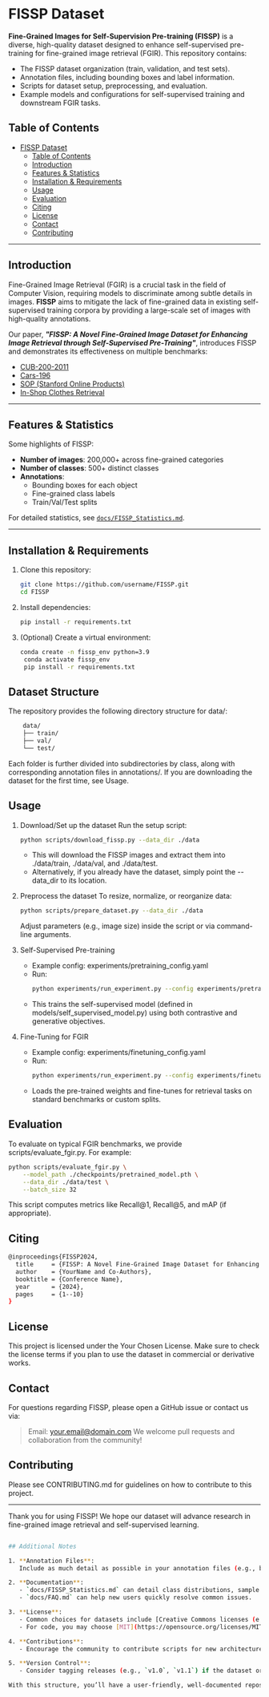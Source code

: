 # FISSP Dataset

**Fine-Grained Images for Self-Supervision Pre-training (FISSP)** is a diverse, high-quality dataset designed to enhance self-supervised pre-training for fine-grained image retrieval (FGIR). This repository contains:

- The FISSP dataset organization (train, validation, and test sets).
- Annotation files, including bounding boxes and label information.
- Scripts for dataset setup, preprocessing, and evaluation.
- Example models and configurations for self-supervised training and downstream FGIR tasks.

## Table of Contents

- [FISSP Dataset](#fissp-dataset)
  - [Table of Contents](#table-of-contents)
  - [Introduction](#introduction)
  - [Features \& Statistics](#features--statistics)
  - [Installation \& Requirements](#installation--requirements)
  - [Usage](#usage)
  - [Evaluation](#evaluation)
  - [Citing](#citing)
  - [License](#license)
  - [Contact](#contact)
  - [Contributing](#contributing)

---

## Introduction

Fine-Grained Image Retrieval (FGIR) is a crucial task in the field of Computer Vision, requiring models to discriminate among subtle details in images. **FISSP** aims to mitigate the lack of fine-grained data in existing self-supervised training corpora by providing a large-scale set of images with high-quality annotations.

Our paper, ***"FISSP: A Novel Fine-Grained Image Dataset for Enhancing Image Retrieval through Self-Supervised Pre-Training"***, introduces FISSP and demonstrates its effectiveness on multiple benchmarks:
- [CUB-200-2011](https://www.vision.caltech.edu/datasets/)
- [Cars-196](https://www.kaggle.com/datasets/jessicali9530/stanford-cars-dataset)
- [SOP (Stanford Online Products)](https://cvgl.stanford.edu/projects/lifted_struct/)
- [In-Shop Clothes Retrieval](http://mmlab.ie.cuhk.edu.hk/projects/DeepFashion/InShopRetrieval.html)

---

## Features & Statistics

Some highlights of FISSP:
- **Number of images**: 200,000+ across fine-grained categories
- **Number of classes**: 500+ distinct classes
- **Annotations**:
  - Bounding boxes for each object
  - Fine-grained class labels
  - Train/Val/Test splits

For detailed statistics, see [`docs/FISSP_Statistics.md`](docs/FISSP_Statistics.md).

---

## Installation & Requirements

1. Clone this repository:
   ```bash
   git clone https://github.com/username/FISSP.git
   cd FISSP
   ```
2.	Install dependencies:
    ```bash
    pip install -r requirements.txt
    ```
3. (Optional) Create a virtual environment:
   ```bash
   conda create -n fissp_env python=3.9
    conda activate fissp_env
    pip install -r requirements.txt
    ```

## Dataset Structure
The repository provides the following directory structure for data/:
```bash
    data/
    ├── train/
    ├── val/
    └── test/
```

Each folder is further divided into subdirectories by class, along with corresponding annotation files in annotations/. If you are downloading the dataset for the first time, see Usage.

## Usage
1.	Download/Set up the dataset
    Run the setup script:
    ```bash
    python scripts/download_fissp.py --data_dir ./data
    ```
    - This will download the FISSP images and extract them into ./data/train, ./data/val, and ./data/test.
	- Alternatively, if you already have the dataset, simply point the --data_dir to its location.

2. Preprocess the dataset
To resize, normalize, or reorganize data:
    ```bash
    python scripts/prepare_dataset.py --data_dir ./data
    ```
    Adjust parameters (e.g., image size) inside the script or via command-line arguments.
3. Self-Supervised Pre-training
	- Example config: experiments/pretraining_config.yaml
	- Run:
        ```bash
        python experiments/run_experiment.py --config experiments/pretraining_config.yaml
        ```
    - This trains the self-supervised model (defined in models/self_supervised_model.py) using both contrastive and generative objectives.
4. Fine-Tuning for FGIR
	- Example config: experiments/finetuning_config.yaml
	- Run:
        ```bash
        python experiments/run_experiment.py --config experiments/finetuning_config.yaml
        ```
    - Loads the pre-trained weights and fine-tunes for retrieval tasks on standard benchmarks or custom splits.

## Evaluation

To evaluate on typical FGIR benchmarks, we provide scripts/evaluate_fgir.py. For example:
```bash
python scripts/evaluate_fgir.py \
    --model_path ./checkpoints/pretrained_model.pth \
    --data_dir ./data/test \
    --batch_size 32
```
This script computes metrics like Recall@1, Recall@5, and mAP (if appropriate).

## Citing
```bash
@inproceedings{FISSP2024,
  title     = {FISSP: A Novel Fine-Grained Image Dataset for Enhancing Image Retrieval through Self-Supervised Pre-Training},
  author    = {YourName and Co-Authors},
  booktitle = {Conference Name},
  year      = {2024},
  pages     = {1--10}
}
```

## License
This project is licensed under the Your Chosen License.
Make sure to check the license terms if you plan to use the dataset in commercial or derivative works.

## Contact
For questions regarding FISSP, please open a GitHub issue or contact us via:
> Email: your.email@domain.com
We welcome pull requests and collaboration from the community!

##  Contributing
Please see CONTRIBUTING.md for guidelines on how to contribute to this project.

---
Thank you for using FISSP! We hope our dataset will advance research in fine-grained image retrieval and self-supervised learning.
```bash

## Additional Notes

1. **Annotation Files**:  
   Include as much detail as possible in your annotation files (e.g., bounding boxes, part locations if relevant). JSON or CSV formats are common.

2. **Documentation**:  
   - `docs/FISSP_Statistics.md` can detail class distributions, sample images, or any special data collection procedures.  
   - `docs/FAQ.md` can help new users quickly resolve common issues.

3. **License**:  
   - Common choices for datasets include [Creative Commons licenses (e.g., CC-BY)](https://creativecommons.org/licenses/) if you want to allow broader usage but still require attribution.  
   - For code, you may choose [MIT](https://opensource.org/licenses/MIT), [Apache 2.0](https://opensource.org/licenses/Apache-2.0), or [GPL](https://opensource.org/licenses/GPL-3.0).

4. **Contributions**:  
   - Encourage the community to contribute scripts for new architectures, improved data augmentations, or different evaluation metrics.

5. **Version Control**:  
   - Consider tagging releases (e.g., `v1.0`, `v1.1`) if the dataset or code changes significantly.

With this structure, you’ll have a user-friendly, well-documented repository for **FISSP** that others can easily explore, download, and integrate into their own research pipelines. Good luck with your project!
```